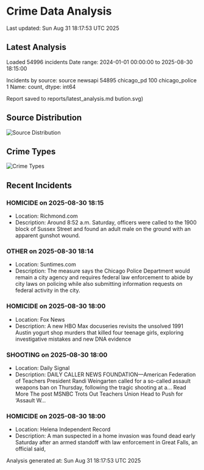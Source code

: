 # Crime Data Analysis
Last updated: Sun Aug 31 18:17:53 UTC 2025

## Latest Analysis

Loaded 54996 incidents
Date range: 2024-01-01 00:00:00 to 2025-08-30 18:15:00

Incidents by source:
source
newsapi           54895
chicago_pd          100
chicago_police        1
Name: count, dtype: int64

Report saved to reports/latest_analysis.md
bution.svg)

## Source Distribution
![Source Distribution](images/source_distribution.svg)

## Crime Types
![Crime Types](images/crime_types.svg)

## Recent Incidents

### HOMICIDE on 2025-08-30 18:15
- Location: Richmond.com
- Description: Around 8:52 a.m. Saturday, officers were called to the 1900 block of Sussex Street and found an adult male on the ground with an apparent gunshot wound.


### OTHER on 2025-08-30 18:14
- Location: Suntimes.com
- Description: The measure says the Chicago Police Department would remain a city agency and requires federal law enforcement to abide by city laws on policing while also submitting information requests on federal activity in the city.


### HOMICIDE on 2025-08-30 18:00
- Location: Fox News
- Description: A new HBO Max docuseries revisits the unsolved 1991 Austin yogurt shop murders that killed four teenage girls, exploring investigative mistakes and new DNA evidence


### SHOOTING on 2025-08-30 18:00
- Location: Daily Signal
- Description: DAILY CALLER NEWS FOUNDATION—American Federation of Teachers President Randi Weingarten called for a so-called assault weapons ban on Thursday, following the tragic shooting at a... Read More
The post MSNBC Trots Out Teachers Union Head to Push for ‘Assault W…


### HOMICIDE on 2025-08-30 18:00
- Location: Helena Independent Record
- Description: A man suspected in a home invasion was found dead early Saturday after an armed standoff with law enforcement in Great Falls, an official said,

Analysis generated at: Sun Aug 31 18:17:53 UTC 2025

